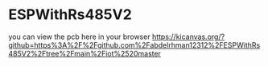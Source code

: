 # ESPWithRs485V2

you can view the pcb here in your browser 
https://kicanvas.org/?github=https%3A%2F%2Fgithub.com%2Fabdelrhman12312%2FESPWithRs485V2%2Ftree%2Fmain%2Fiot%2520master
